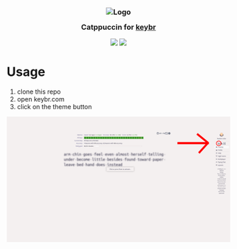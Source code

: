 <!-- panvimdoc-ignore-start -->

<h3 align="center">
    <img src="https://raw.githubusercontent.com/catppuccin/catppuccin/main/assets/logos/exports/1544x1544_circle.png" width="100" alt="Logo"/><br/>
    <img src="https://raw.githubusercontent.com/catppuccin/catppuccin/main/assets/misc/transparent.png" height="30" width="0px"/>
    Catppuccin for <a href="keybr.com">keybr</a>
    <img src="https://raw.githubusercontent.com/catppuccin/catppuccin/main/assets/misc/transparent.png" height="30" width="0px"/>
</h3>

<p align="center">
    <a href="https://github.com/randomintegers/catppuccin-keybr/stargazers"><img src="https://img.shields.io/github/stars/randomintegers/catppuccin-keybr?colorA=363a4f&colorB=b7bdf8&style=for-the-badge"></a>
    <a href="https://github.com/randomintegers/catppuccin/issues"><img src="https://img.shields.io/github/issues/randomintegers/catppuccin-keybr?colorA=363a4f&colorB=f5a97f&style=for-the-badge"></a>
</p>

# Usage
1. clone this repo
2. open keybr.com
3. click on the theme button
<img src="https://github.com/randomintegers/catppuccin-keybr/blob/main/assets/step2.png">
